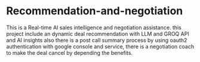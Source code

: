# Recommendation-and-negotiation
This is a Real-time AI sales intelligence and negotiation assistance. this project include an dynamic deal recommendation with LLM and GROQ API and AI insights also there is a post call summary process by using oauth2 authentication with google console and service, there is a negotiation coach to make the deal cancel by depending the benefits.
